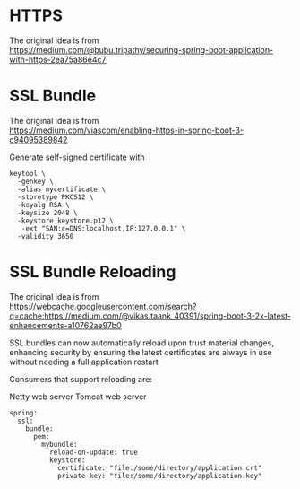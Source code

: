 # HTTPS
The original idea is from  
https://medium.com/@bubu.tripathy/securing-spring-boot-application-with-https-2ea75a86e4c7

# SSL Bundle
The original idea is from  
https://medium.com/viascom/enabling-https-in-spring-boot-3-c94095389842

Generate self-signed certificate with
```
keytool \
  -genkey \
  -alias mycertificate \ 
  -storetype PKCS12 \ 
  -keyalg RSA \ 
  -keysize 2048 \ 
  -keystore keystore.p12 \
   -ext "SAN:c=DNS:localhost,IP:127.0.0.1" \
  -validity 3650
```

# SSL Bundle Reloading
The original idea is from  
https://webcache.googleusercontent.com/search?q=cache:https://medium.com/@vikas.taank_40391/spring-boot-3-2x-latest-enhancements-a10762ae97b0

SSL bundles can now automatically reload upon trust material changes, enhancing security by 
ensuring the latest certificates are always in use without needing a full application restart

Consumers that support reloading are:

Netty web server
Tomcat web server

```
spring:
  ssl:
    bundle:
      pem:
        mybundle:
          reload-on-update: true
          keystore:
            certificate: "file:/some/directory/application.crt"
            private-key: "file:/some/directory/application.key"
```